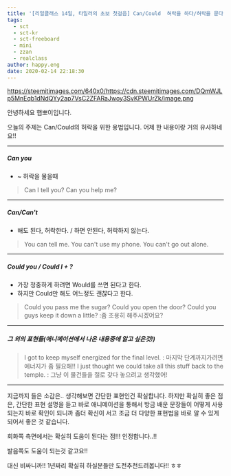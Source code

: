 ```yaml
---
title: '[리얼클래스 14일, 타일러의 초보 첫걸음] Can/Could  허락을 하다/허락을 묻다'
tags:
  - sct
  - sct-kr
  - sct-freeboard
  - mini
  - zzan
  - realclass
author: happy.eng
date: 2020-02-14 22:18:30
---
```


https://steemitimages.com/640x0/https://cdn.steemitimages.com/DQmWJLp5MnEqb1dNdQYy2ap7VsC2ZFARaJwoy3SvKPWUrZk/image.png

안녕하세요 햅뽀이입니다.

오늘의 주제는 Can/Could의 허락을 위한 용법입니다.
어제 한 내용이랑 거의 유사하네요!! 

___

##### Can you
- ~ 허락을 물을때

> Can I tell you?
Can you help me?

___
##### Can/Can't
- 해도 된다, 허락한다. / 하면 안된다, 허락하지 않는다.

> You can tell me.
You can't use my phone.
You can't go out alone.

___
##### Could you / Could I + ?
- 가장 정중하게 하려면 Would를 쓰면 된다고 한다.
- 하지만 Could만 해도 어느정도 괜찮다고 한다.

> Could you pass me the sugar?
Could you open the door?
Could you guys keep it down a little?
:좀 조용히 해주시겠어요?

___

##### 그 외의 표현들(애니메이션에서 나온 내용중에 알고 싶은것!)

> I got to keep myself energized for the final level.
: 마지막 단계까지가려면 에너지가 좀 필요해!!
I just thought we could take all this stuff back to the temple. 
: 그냥 이 물건들을 절로 갖다 놓으려고 생각했어!


___

지금까지 들은 소감은.. 생각해보면 간단한 표현인건 확실합니다.
하지만 확실히 좋은 점은, 간단한 표현 설명을 듣고 바로 애니메이션을 통해서 방금 배운 문장들이 어떻게 사용되는지 바로 확인이 되니까 좀더 확신이 서고 조금 더 다양한 표현법을 바로 알 수 있게 되어서 좋은 것 같습니다.

회화쪽 측면에서는 확실히 도움이 된다는 점!!! 인정합니다..!!

발음쪽도 도움이 되는것 같고요!!

대신 비싸니까!! 1년짜리 확실히 하실분들만 도전추천드려봅니다!! ㅎㅎ